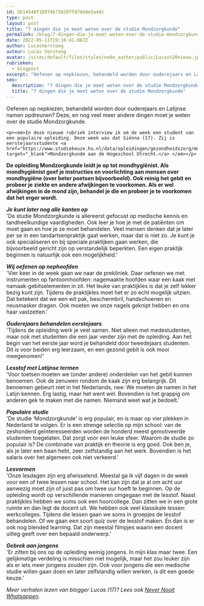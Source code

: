 ```yaml
---
id: 5b14548f18974b73820ffd7de0e5a4dc
type: post
layout: post
title: "7 dingen die je moet weten over de studie Mondzorgkunde"
permalink: /blog/7-dingen-die-je-moet-weten-over-de-studie-mondzorgkunde/
date: 2022-05-11T19:16:41.067Z
author: LucasVersteeg
auteur: Lucas Versteeg
avatar: /sites/default/files/styles/node_author/public/Lucas%20nieuw.jpg?itok=DGwwYKYg
rubrieken:
  - blogpost
excerpt: "Oefenen op nepkiezen, behandeld worden door ouderejaars en Latijnse namen opdreunen? Deze, en nog veel meer andere dingen moet je weten over de studie Mondzorgkunde.   "
seo:
  description: "7 dingen die je moet weten over de studie Mondzorgkunde"
  title: "7 dingen die je moet weten over de studie Mondzorgkunde"
---
```

Oefenen op nepkiezen, behandeld worden door ouderejaars en Latijnse namen opdreunen? Deze, en nog veel meer andere dingen moet je weten over de studie Mondzorgkunde.   

    <p><em>In deze nieuwe rubriek interview ik om de week een student van een populaire opleiding. Deze week was dat Siënna (17). Zij is eerstejaarsstudente <a href="https://www.studiekeuze.hu.nl/data/opleidingen/gezondheidszorg/mondzorgkunde" target="_blank">Mondzorgkunde aan de Hogeschool Utrecht.</a> </em></p>
<p><strong>De opleiding Mondzorgkunde leidt je op tot mondhygiënist. Als mondhygiënist geef je instructies en voorlichting aan mensen over mondhygiëne (over beter poetsen bijvoorbeeld). Ook reinig het gebit en probeer je ziekte en andere afwijkingen te voorkomen. Als er wel afwijkingen in de mond zijn, behandel je die en probeer je te voorkomen dat het erger wordt.</strong></p>
<p><em><strong>Je kunt later nog alle kanten op</strong></em><br>'De studie Mondzorgkunde is allereerst gefocust op medische kennis en tandheelkundige vaardigheden. Ook leer je hoe je met de patiënten om moet gaan en hoe je ze moet behandelen. Veel mensen denken dat je later per se in een tandartsenpraktijk gaat werken, maar dat is niet zo. Je kunt je ook specialiseren en bij speciale praktijken gaan werken, die bijvoorbeeld gericht zijn op verstandelijk beperkten. Een eigen praktijk beginnen is natuurlijk ook een mogelijkheid.' </p>
<p><em><strong>Wij oefenen op nephoofden</strong></em><br>'Vier keer in de week gaan we naar de prekliniek. Daar oefenen we met instrumenten op fantoomhoofden: nagemaakte hoofden waar een kaak met namaak-gebitselementen in zit. Het leuke van praktijkles is dat je zelf lekker bezig kunt zijn. Tijdens de praktijkles moet het er zo echt mogelijk uitzien. Dat betekent dat we een wit pak, beschermbril, handschoenen en neusmasker dragen. Ook moeten we onze nagels geknipt hebben en ons haar vastzetten.' </p>
<p><em><strong>Ouderejaars behandelen eerstejaars</strong></em><br>'Tijdens de opleiding werk je veel samen. Niet alleen met medestudenten, maar ook met studenten die een jaar verder zijn met de opleiding. Aan het begin van het eerste jaar word je behandeld door tweedejaars studenten. Dit is voor beiden erg leerzaam, en een gezond gebit is ook mooi meegenomen!'</p>
<p><em><strong>Lesstof met Latijnse termen</strong></em><br>'Voor toetsen moeten we (onder andere) onderdelen van het gebit kunnen benoemen. Ook de zenuwen rondom de kaak zijn erg belangrijk. Dit benoemen gebeurt niet in het Nederlands, nee: We moeten de namen in het Latijn kennen. Erg lastig, maar het went wel. Bovendien is het grappig om anderen gek te maken met die namen. Niemand weet wat je bedoelt.'</p>
<p><em><strong>Populaire studie</strong></em><br>'De studie ‘Mondzorgkunde’ is erg populair, en is maar op vier plekken in Nederland te volgen. Er is een strenge selectie op mijn school: van de zeshonderd geïnteresseerden worden de honderd meest gemotiveerde studenten toegelaten. Dat zorgt voor een leuke sfeer. Waarom de studie zo populair is? De combinatie van praktijk en theorie is erg goed. Ook ben je, als je later een baan hebt, zeer zelfstandig aan het werk. Bovendien is het salaris over het algemeen ook niet verkeerd.'</p>
<p><em><strong>Lesvormen</strong></em><br>'Onze lesdagen zijn erg afwisselend. Meestal ga ik vijf dagen in de week voor een of twee lessen naar school. Het kan zijn dat je al om acht uur aanwezig moet zijn of juist pas om twee uur hoeft te beginnen. Op de opleiding wordt op verschillende manieren omgegaan met de lesstof. Naast praktijkles hebben we soms ook een hoorcollege. Dan zitten we in een grote ruimte en dan legt de docent uit. We hebben ook veel klassikale lessen: werkcolleges. Tijdens die lessen gaan we soms in groepjes de lesstof behandelen. Of we gaan een soort quiz over de lesstof maken. En dan is er ook nog blended learning. Dat zijn meestal filmpjes waarin een docent uitleg geeft over een bepaald onderwerp.' </p>
<p><em><strong>Gebrek aan jongens</strong></em><br>'Er zitten bij ons op de opleiding weinig jongens. In mijn klas maar twee. Een gelijkmatige verdeling is misschien niet mogelijk, maar het zou leuker zijn als er iets meer jongens zouden zijn. Ook voor jongens die een medische studie willen gaan doen en later zelfstandig willen werken, is dit een goede keuze.'</p>
<p><em>Meer verhalen lezen van blogger Lucas (17)? Lees ook <a href="/blog/never-nooit-whatsappen">Never Nooit Whatsappen</a>.</em></p>  
